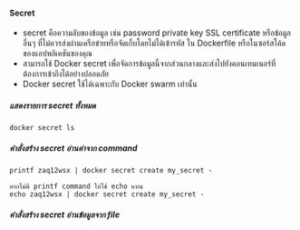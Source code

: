 #### Secret

- secret คือความลับของข้อมูล เช่น password private key SSL certificate หรือข้อมูลอื่นๆ ที่ไม่ควรส่งผ่านเครือข่ายหรือจัดเก็บโดยไม่ได้เข้ารหัส ใน Dockerfile หรือในซอร์สโค้ดของแอปพลิเคชันของคุณ
- สามารถใช้ Docker secret เพื่อจัดการข้อมูลนี้จากส่วนกลางและส่งไปยังคอนเทนเนอร์ที่ต้องการเข้าถึงได้อย่างปลอดภัย
- Docker secret ใช้ได้เฉพาะกับ Docker swarm เท่านั้น

##### แสดงรายการ secret ทั้งหมด

    docker secret ls

##### คำสั่งสร้าง secret อ่านค่าจาก command 

    
    printf zaq12wsx | docker secret create my_secret -
    
    หากไม่มี printf command ให่ใช้ echo แทน
    echo zaq12wsx | docker secret create my_secret -
    
##### คำสั่งสร้าง secret อ่านข้อมูลจาก file
